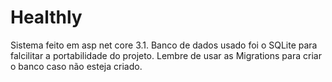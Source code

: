# Healthly

Sistema feito em asp net core 3.1. Banco de dados usado foi o SQLite para falcilitar a portabilidade do projeto.
Lembre de usar as Migrations para criar o banco caso não esteja criado.
